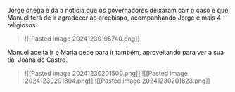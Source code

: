 Jorge chega e dá a notícia que os governadores deixaram cair o caso e que Manuel terá de ir agradecer ao arcebispo, acompanhando Jorge e mais 4 religiosos.
>![[Pasted image 20241230195740.png]]

Manuel aceita ir e Maria pede para ir também, aproveitando para ver a sua tia, Joana de Castro.
>![[Pasted image 20241230201500.png]]
>![[Pasted image 20241230201804.png]]
>![[Pasted image 20241230201823.png]]



